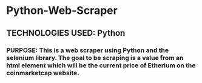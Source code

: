 # Python-Web-Scraper
## TECHNOLOGIES USED: Python
### PURPOSE: This is a web scraper using Python and the selenium library. The goal to be scraping is a value from an html element which will be the current price of Etherium on the coinmarketcap website.
